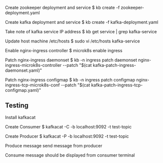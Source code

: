 Create zookeeper deployment and service
$ kb create -f zookeeper-deployment.yaml

Create kafka deployment and service
$ kb create -f kafka-deployment.yaml

Take note of kafka service IP address
$ kb get service | grep kafka-service

Update host machine /etc/hosts
$ sudo vi /etc/hosts
<kafka-service IP> kafka-service

Enable nginx-ingress controller
$ microk8s enable ingress

Patch nginx-ingress daemonset
$ kb -n ingress patch daemonset nginx-ingress-microk8s-controller --patch "$(cat kafka-patch-ingress-daemonset.yaml)"

Patch nginx-ingress configmap
$ kb -n ingress patch configmap nginx-ingress-tcp-microk8s-conf --patch "$(cat kafka-patch-ingress-tcp-configmap.yaml)"

## Testing
Install kafkacat

Create Consumer
$ kafkacat -C -b localhost:9092 -t test-topic

Create Producer
$ kafkacat -P -b localhost:9092 -t test-topic

Produce message
send message from producer

Consume message should be displayed from consumer terminal